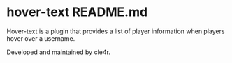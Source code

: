 # hover-text README.md

Hover-text is a plugin that provides a list of player information when players hover over a username.

Developed and maintained by cle4r.
